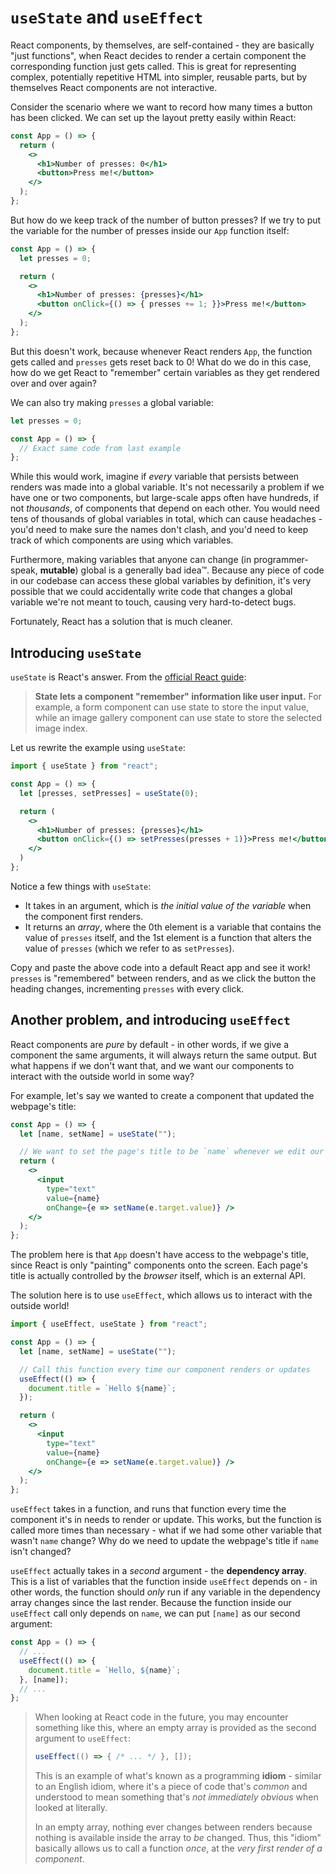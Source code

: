 # `useState` and `useEffect`

React components, by themselves, are self-contained - they are basically "just
functions", when React decides to render a certain component the corresponding
function just gets called. This is great for representing complex, potentially
repetitive HTML into simpler, reusable parts, but by themselves React components
are not interactive.

Consider the scenario where we want to record how many times a button has been
clicked. We can set up the layout pretty easily within React:

```jsx
const App = () => {
  return (
    <>
      <h1>Number of presses: 0</h1>
      <button>Press me!</button>
    </>
  );
};
```

But how do we keep track of the number of button presses? If we try to put the
variable for the number of presses inside our `App` function itself:

```jsx
const App = () => {
  let presses = 0;

  return (
    <>
      <h1>Number of presses: {presses}</h1>
      <button onClick={() => { presses += 1; }}>Press me!</button>
    </>
  );
};
```

But this doesn't work, because whenever React renders `App`, the function gets
called and `presses` gets reset back to 0! What do we do in this case, how do
we get React to "remember" certain variables as they get rendered over and over
again?

We can also try making `presses` a global variable:

```jsx
let presses = 0;

const App = () => {
  // Exact same code from last example
};
```

While this would work, imagine if *every* variable that persists between renders
was made into a global variable. It's not necessarily a problem if we have one or
two components, but large-scale apps often have hundreds, if not *thousands*, of
components that depend on each other. You would need tens of thousands of global
variables in total, which can cause headaches - you'd need to make sure the names
don't clash, and you'd need to keep track of which components are using which
variables.

Furthermore, making variables that anyone can change (in programmer-speak, **mutable**)
global is a generally bad idea™️. Because any piece of code in our codebase can access
these global variables by definition, it's very possible that we could accidentally
write code that changes a global variable we're not meant to touch, causing very
hard-to-detect bugs.

Fortunately, React has a solution that is much cleaner.

## Introducing `useState`

`useState` is React's answer. From the [official React guide](https://react.dev/reference/react/hooks):

> **State lets a component "remember" information like user input.** For example,
> a form component can use state to store the input value, while an image gallery
> component can use state to store the selected image index.

Let us rewrite the example using `useState`:

```jsx
import { useState } from "react";

const App = () => {
  let [presses, setPresses] = useState(0);

  return (
    <>
      <h1>Number of presses: {presses}</h1>
      <button onClick={() => setPresses(presses + 1)}>Press me!</button>
    </>
  )
};
```

Notice a few things with `useState`:
- It takes in an argument, which is *the initial value of the variable* when the
  component first renders.
- It returns an *array*, where the 0th element is a variable that contains the
  value of `presses` itself, and the 1st element is a function that alters the
  value of `presses` (which we refer to as `setPresses`).

Copy and paste the above code into a default React app and see it work! `presses`
is "remembered" between renders, and as we click the button the heading changes,
incrementing `presses` with every click.

## Another problem, and introducing `useEffect`

React components are *pure* by default - in other words, if we give a component
the same arguments, it will always return the same output. But what happens if
we don't want that, and we want our components to interact with the outside world
in some way?

For example, let's say we wanted to create a component that updated the webpage's
title:

```jsx
const App = () => {
  let [name, setName] = useState("");

  // We want to set the page's title to be `name` whenever we edit our input
  return (
    <>
      <input
        type="text"
        value={name}
        onChange={e => setName(e.target.value)} />
    </>
  );
};
```

The problem here is that `App` doesn't have access to the webpage's title, since
React is only "painting" components onto the screen. Each page's title is actually
controlled by the *browser* itself, which is an external API.

The solution here is to use `useEffect`, which allows us to interact with the
outside world!

```jsx
import { useEffect, useState } from "react";

const App = () => {
  let [name, setName] = useState("");

  // Call this function every time our component renders or updates
  useEffect(() => {
    document.title = `Hello ${name}`;
  });

  return (
    <>
      <input
        type="text"
        value={name}
        onChange={e => setName(e.target.value)} />
    </>
  );
};
```

`useEffect` takes in a function, and runs that function every time the component
it's in needs to render or update. This works, but the function is called more
times than necessary - what if we had some other variable that wasn't `name` change?
Why do we need to update the webpage's title if `name` isn't changed?

`useEffect` actually takes in a *second* argument - the **dependency array**. This
is a list of variables that the function inside `useEffect` depends on - in other
words, the function should *only* run if any variable in the dependency array changes
since the last render. Because the function inside our `useEffect` call only depends
on `name`, we can put `[name]` as our second argument:

```jsx
const App = () => {
  // ...
  useEffect(() => {
    document.title = `Hello, ${name}`;
  }, [name]);
  // ...
};
```

> When looking at React code in the future, you may encounter something like this, where
> an empty array is provided as the second argument to `useEffect`:
> 
> ```jsx
> useEffect(() => { /* ... */ }, []);
> ```
>
> This is an example of what's known as a programming **idiom** - similar to an English
> idiom, where it's a piece of code that's *common* and understood to mean something
> that's *not immediately obvious* when looked at literally.
> 
> In an empty array, nothing ever changes between renders because nothing is available
> inside the array to *be* changed. Thus, this "idiom" basically allows us to call a
> function *once*, at the *very first render of a component*.
